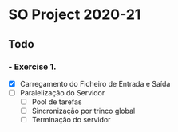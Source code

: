 # SO Project 2020-21

## Todo
### - Exercise 1.
- [x] Carregamento do Ficheiro de Entrada e Saída
- [ ] Paralelização do Servidor
  - [ ] Pool de tarefas
  - [ ] Sincronização por trinco global
  - [ ] Terminação do servidor
